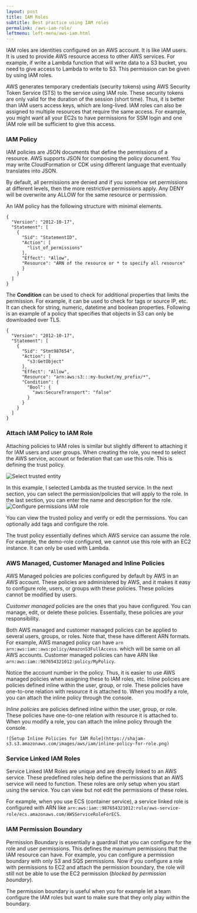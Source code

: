 ```yaml
---
layout: post
title: IAM Roles
subtitle: Best practice using IAM roles
permalink: /aws-iam-role/
leftmenu: left-menu/aws-iam.html
---
```


IAM roles are identities configured on an AWS account. It is like IAM users. It is used to provide AWS resource access to other AWS services. For example, if write a Lambda function that will write data to a S3 bucket, you need to give access to Lambda to write to S3. This permission can be given by using IAM roles. 

AWS generates temporary credentials (security tokens) using AWS Security Token Service (STS) to the service using IAM role. These security tokens are only valid for the duration of the session (short time). Thus, it is better than IAM users access keys, which are long-lived. IAM roles can also be assigned to multiple resources that require the same access. For example, you might want all your EC2s to have permissions for SSM login and one IAM role will be sufficient to give this access.

### IAM Policy ###

IAM policies are JSON documents that define the permissions of a resource. AWS supports JSON for composing the policy document. You may write CloudFormation or CDK using different language that eventually translates into JSON.

By default, all permissions are denied and if you somehow set permissions at different levels, then the more restrictive permissions apply. Any DENY will be overwrite any ALLOW for the same resource or permission.

An IAM policy has the following structure with minimal elements.

```
{
  "Version": "2012-10-17",
  "Statement": [
    {
      "Sid": "StatementID",
      "Action": [
		"list_of_permissions"
      ],
      "Effect": "Allow",
      "Resource": "ARN of the resource or * to specify all resource"
      }
    }
  ]
}
```

The **Condition** can be used to check for additional properties that limits the permission. For example, it can be used to check for tags or source IP, etc. It can check for string, numeric, datetime and boolean properties. Following is an example of a policy that specifies that objects in S3 can only be downloaded over TLS.

```
{
  "Version": "2012-10-17",
  "Statement": [
    {
      "Sid": "Stmt987654",
      "Action": [
        "s3:GetObject"
      ],
      "Effect": "Allow",
      "Resource": "arn:aws:s3:::my-bucket/my_prefix/*",
      "Condition": {
        "Bool": {
          "aws:SecureTransport": "false"
        }
      }
    }
  ]
}
```

### Attach IAM Policy to IAM Role ###
Attaching policies to IAM roles is similar but slightly different to attaching it for IAM users and user groups. When creating the role, you need to select the AWS service, account or federation that can use this role. This is defining the trust policy.

   ![Select trusted entity](https://shajam-s3.s3.amazonaws.com/images/aws/iam/trusted-entity.png)

In this example, I selected Lambda as the trusted service. In the next section, you can select the permission/policies that will apply to the role. In the last section, you can enter the name and description for the role.
   ![Configure permissions IAM role](https://shajam-s3.s3.amazonaws.com/images/aws/iam/configure-role.png)

You can view the trusted policy and verify or edit the permissions. You can optionally add tags and configure the role.

The trust policy essentially defines which AWS service can assume the role. For example, the demo-role configured, we cannot use this role with an EC2 instance. It can only be used with Lambda.


### AWS Managed, Customer Managed and Inline Policies ###
AWS Managed policies are policies configured by default by AWS in an AWS account. These policies are administered by AWS, and it makes it easy to configure role, users, or groups with these policies. These policies cannot be modified by users.

*Customer managed* policies are the ones that you have configured. You can manage, edit, or delete these policies. Essentially, these policies are your responsibility. 

Both AWS managed and customer managed policies can be applied to several users, groups, or roles. Note that, these have different ARN formats. For example, AWS managed policy can have `arn arn:aws:iam::aws:policy/AmazonS3FullAccess`.
which will be same on all AWS accounts. Customer managed policies can have ARN like `arn:aws:iam::987654321012:policy/MyPolicy`.

Notice the account number in the policy. Thus, it is easier to use AWS managed policies when assigning these to IAM roles, etc.
Inline policies are policies defined inline within the user, group, or role. These policies have one-to-one relation with resource it is attached to. When you modify a role, you can attach the inline policy through the console.

*Inline policies* are policies defined inline within the user, group, or role. These policies have one-to-one relation with resource it is attached to. When you modify a role, you can attach the inline policy through the console.

    ![Setup Inline Policies for IAM Role](https://shajam-s3.s3.amazonaws.com/images/aws/iam/inline-policy-for-role.png)


### Service Linked IAM Roles ###
Service Linked IAM Roles are unique and are directly linked to an AWS service. These predefined roles help define the permissions that an AWS service will need to function. These roles are only setup when you start using the service. You can view but not edit the permissions of these roles. 

For example, when you use ECS (container service), a service linked role is configured with ARN like `arn:aws:iam::987654321012:role/aws-service-role/ecs.amazonaws.com/AWSServiceRoleForECS`.

### IAM Permission Boundary ###
Permission Boundary is essentially a guardrail that you can configure for the role and user permissions. This defines the maximum permissions that the IAM resource can have. For example, you can configure a permission boundary with only S3 and SQS permissions. Now if you configure a role with permissions to EC2 and attach the permission boundary, the role will still not be able to use the EC2 permission (*blocked by permission boundary*).

The permission boundary is useful when you for example let a team configure the IAM roles but want to make sure that they only play within the boundary.
